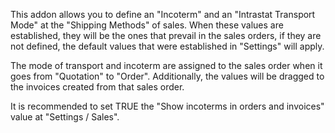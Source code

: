 This addon allows you to define an "Incoterm" and an "Intrastat
Transport Mode" at the "Shipping Methods" of sales. When these values
are established, they will be the ones that prevail in the sales orders,
if they are not defined, the default values that were established in
"Settings" will apply.

The mode of transport and incoterm are assigned to the sales order when
it goes from "Quotation" to "Order". Additionally, the values will be
dragged to the invoices created from that sales order.

It is recommended to set TRUE the "Show incoterms in orders and
invoices" value at "Settings / Sales".
